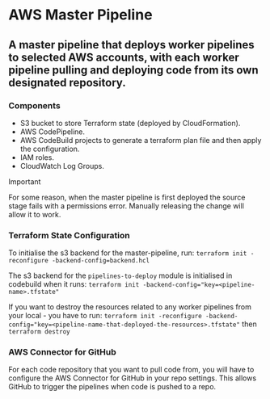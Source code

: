 # AWS Master Pipeline

## A master pipeline that deploys worker pipelines to selected AWS accounts, with each worker pipeline pulling and deploying code from its own designated repository.

### Components
- S3 bucket to store Terraform state (deployed by CloudFormation).
- AWS CodePipeline.
- AWS CodeBuild projects to generate a terraform plan file and then apply the configuration.
- IAM roles.
- CloudWatch Log Groups.

> [!IMPORTANT]
> For some reason, when the master pipeline is first deployed the source stage fails with a permissions error. Manually releasing the change will allow it to work.

### Terraform State Configuration
To initialise the s3 backend for the master-pipeline, run:
`terraform init -reconfigure -backend-config=backend.hcl`

The s3 backend for the `pipelines-to-deploy` module is initialised in codebuild when it runs:
`terraform init -backend-config="key=<pipeline-name>.tfstate"`

If you want to destroy the resources related to any worker pipelines from your local - you have to run:
`terraform init -reconfigure -backend-config="key=<pipeline-name-that-deployed-the-resources>.tfstate"`
then
`terraform destroy`

### AWS Connector for GitHub
For each code repository that you want to pull code from, you will have to configure the AWS Connector for GitHub in your repo settings. This allows GitHub to trigger the pipelines when code is pushed to a repo.
